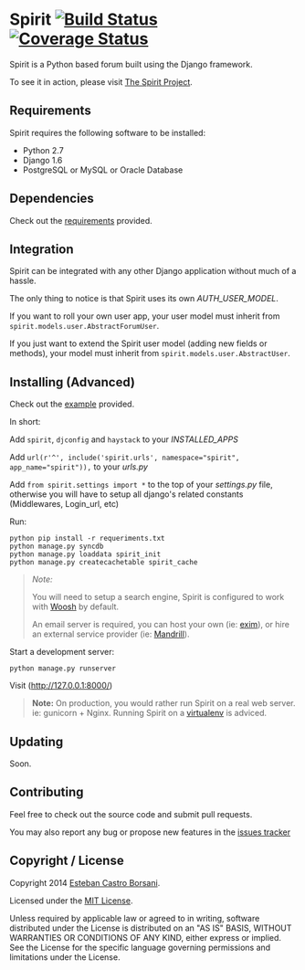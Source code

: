 # Spirit [![Build Status](https://travis-ci.org/nitely/Spirit.png)](https://travis-ci.org/nitely/Spirit) [![Coverage Status](https://coveralls.io/repos/nitely/Spirit/badge.png)](https://coveralls.io/r/nitely/Spirit)

Spirit is a Python based forum built using the Django framework.

To see it in action, please visit [The Spirit Project](http://spirit-project.com/).

## Requirements

Spirit requires the following software to be installed:

* Python 2.7
* Django 1.6
* PostgreSQL or MySQL or Oracle Database

## Dependencies

Check out the [requirements](http://url.com) provided.

## Integration

Spirit can be integrated with any other Django application without much of a hassle.

The only thing to notice is that Spirit uses its own *AUTH_USER_MODEL*.

If you want to roll your own user app, your user model must inherit from `spirit.models.user.AbstractForumUser`.

If you just want to extend the Spirit user model (adding new fields or methods),
your model must inherit from `spirit.models.user.AbstractUser`.

## Installing (Advanced)

Check out the [example](http://url.com) provided.

In short:

Add `spirit`, `djconfig` and `haystack` to your *INSTALLED_APPS*

Add `url(r'^', include('spirit.urls', namespace="spirit", app_name="spirit")),` to your *urls.py*

Add `from spirit.settings import *` to the top of your *settings.py* file,
otherwise you will have to setup all django's related constants (Middlewares, Login_url, etc)

Run:

    python pip install -r requeriments.txt
    python manage.py syncdb
    python manage.py loaddata spirit_init
    python manage.py createcachetable spirit_cache

> *Note:*
>
> You will need to setup a search engine,
> Spirit is configured to work with [Woosh](https://bitbucket.org/mchaput/whoosh/wiki/Home) by default.
>
> An email server is required, you can host your own (ie: [exim](http://www.exim.org/)),
> or hire an external service provider (ie: [Mandrill](http://mandrill.com/)).

Start a development server:

    python manage.py runserver

Visit (http://127.0.0.1:8000/)

> **Note:** On production, you would rather run Spirit on a real web server. ie: gunicorn + Nginx.
> Running Spirit on a [virtualenv](http://www.virtualenv.org) is adviced.

## Updating

Soon.

## Contributing

Feel free to check out the source code and submit pull requests.

You may also report any bug or propose new features in the [issues tracker](https://github.com/nitely/spirit/issues)

## Copyright / License

Copyright 2014 [Esteban Castro Borsani](https://github.com/nitely).

Licensed under the [MIT License](http://url.com).

Unless required by applicable law or agreed to in writing,
software distributed under the License is distributed on an "AS IS" BASIS,
WITHOUT WARRANTIES OR CONDITIONS OF ANY KIND, either express or implied.
See the License for the specific language governing permissions and limitations under the License.